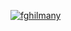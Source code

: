 [![fghilmany](https://circleci.com/github/fghilmany/MovieApp-CleanArchitecture.svg?style=svg)](https://app.circleci.com/pipelines/github/fghilmany/MovieApp-CleanArchitecture)

